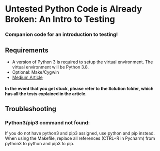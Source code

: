 # Untested Python Code is Already Broken: An Intro to Testing

### Companion code for an introduction to testing!
## Requirements
- A version of Python 3 is required to setup the virtual environment. The virtual environment will be Python 3.8.
- Optional: Make/Cygwin
- [Medium Article](https://python.plainenglish.io/untested-python-code-is-already-broken-934cb40b547b)

#### In the event that you get stuck, please refer to the Solution folder, which has all the tests explained in the article.

## Troubleshooting
### Python3/pip3 command not found:
If you do not have python3 and pip3 assigned, use python and pip instead. When using the Makefile, replace all references (CTRL+R in Pycharm) from python3 to python and pip3 to pip.
